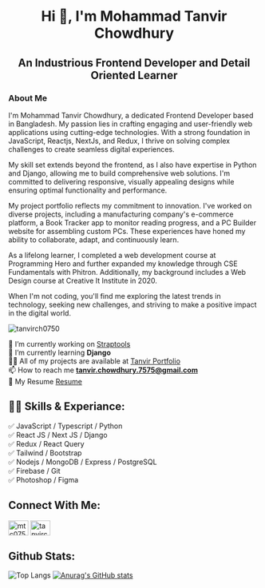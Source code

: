 <h1 align="center">Hi 👋, I'm Mohammad Tanvir Chowdhury</h1>
<h2 align="center">An Industrious Frontend Developer and Detail Oriented Learner</h3>

### About Me

I'm Mohammad Tanvir Chowdhury, a dedicated Frontend Developer based in Bangladesh. My passion lies in crafting engaging and user-friendly web applications using cutting-edge technologies. With a strong foundation in JavaScript, Reactjs, NextJs, and Redux, I thrive on solving complex challenges to create seamless digital experiences.

My skill set extends beyond the frontend, as I also have expertise in Python and Django, allowing me to build comprehensive web solutions. I'm committed to delivering responsive, visually appealing designs while ensuring optimal functionality and performance.

My project portfolio reflects my commitment to innovation. I've worked on diverse projects, including a manufacturing company's e-commerce platform, a Book Tracker app to monitor reading progress, and a PC Builder website for assembling custom PCs. These experiences have honed my ability to collaborate, adapt, and continuously learn.

As a lifelong learner, I completed a web development course at Programming Hero and further expanded my knowledge through CSE Fundamentals with Phitron. Additionally, my background includes a Web Design course at Creative It Institute in 2020.

When I'm not coding, you'll find me exploring the latest trends in technology, seeking new challenges, and striving to make a positive impact in the digital world.



<p align="left"> <img src="https://komarev.com/ghpvc/?username=tanvirch0750&label=Profile%20views&color=0e75b6&style=flat" alt="tanvirch0750" /> </p>


🔭 I’m currently working on [Straptools](https://straptools-420cd.web.app/) <br>
🌱 I’m currently learning **Django** <br>
👨‍💻 All of my projects are available at [Tanvir Portfolio](https://tanvir-chowdhury.netlify.app/) <br>
📫 How to reach me **tanvir.chowdhury.7575@gmail.com** <br>
📄 My Resume [Resume](https://drive.google.com/file/d/11CdWMHTwinHUwuIeIRtALg-x9HoSYa0H/view?usp=sharing) <br>


## 👨‍💻 Skills & Experiance: 

✅ JavaScript / Typescript / Python <br>
✅ React JS / Next JS / Django <br>
✅ Redux / React Query <br>
✅ Tailwind / Bootstrap <br>
✅ Nodejs / MongoDB / Express / PostgreSQL <br>
✅ Firebase / Git <br>
✅ Photoshop / Figma <br>


## Connect With Me:

<p align="left">
<a href="https://twitter.com/mtc0750" target="blank"><img align="center" src="https://raw.githubusercontent.com/rahuldkjain/github-profile-readme-generator/master/src/images/icons/Social/twitter.svg" alt="mtc0750" height="30" width="40" /></a>
<a href="https://linkedin.com/in/tanvirc" target="blank"><img align="center" src="https://raw.githubusercontent.com/rahuldkjain/github-profile-readme-generator/master/src/images/icons/Social/linked-in-alt.svg" alt="tanvirc" height="30" width="40" /></a>
</p>

## Github Stats:

![Top Langs](https://github-readme-stats.vercel.app/api/top-langs/?username=tanvirch0750&layout=compact) [![Anurag's GitHub stats](https://github-readme-stats.vercel.app/api?username=tanvirch0750)](https://github.com/anuraghazra/github-readme-stats)


